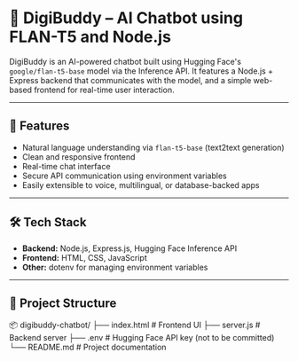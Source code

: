 # 🤖 DigiBuddy – AI Chatbot using FLAN-T5 and Node.js

DigiBuddy is an AI-powered chatbot built using Hugging Face's `google/flan-t5-base` model via the Inference API. It features a Node.js + Express backend that communicates with the model, and a simple web-based frontend for real-time user interaction.

---

## 🚀 Features

- Natural language understanding via `flan-t5-base` (text2text generation)
- Clean and responsive frontend
- Real-time chat interface
- Secure API communication using environment variables
- Easily extensible to voice, multilingual, or database-backed apps

---

## 🛠️ Tech Stack

- **Backend:** Node.js, Express.js, Hugging Face Inference API
- **Frontend:** HTML, CSS, JavaScript
- **Other:** dotenv for managing environment variables

---

## 📁 Project Structure
📦 digibuddy-chatbot/
├── index.html # Frontend UI
├── server.js # Backend server
├── .env # Hugging Face API key (not to be committed)
└── README.md # Project documentation

